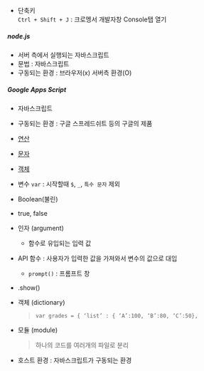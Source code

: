 - 단축키  
`Ctrl + Shift + J` : 크로멩서 개발자창 Console탭 열기  

##### node.js  
- 서버 측에서 실행되는 자바스크립트  
- 문법 : 자바스크립트  
- 구동되는 환경 : 브라우저(x) 서버측 환경(O)  

##### Google Apps Script  
- 자바스크립트  
- 구동되는 환경 : 구글 스프레드쉬트 등의 구글의 제품  


- [연산](https://opentutorials.org/course/50/39)  
- [문자](https://opentutorials.org/course/50/37)  

- [객체](https://opentutorials.org/course/743/6491)  

- 변수 `var` : 시작할때 `$`, `_`, `특수 문자` 제외

-  Boolean(불린)  
  - true, false  
- 인자 (argument)  
  - 함수로 유입되는 입력 값  

- API 함수 : 사용자가 입력한 값을 가져와서 변수의 값으로 대입  
  - `prompt()` : 프롬프트 창  

* .show()

- 객체 (dictionary)  
  > `var grades = { ‘list’ : { ‘A’:100, ‘B’:80, ‘C’:50},`
- 모듈 (module)  
  > 하나의 코드를 여러개의 파일로 분리  
  
- 호스트 환경 : 자바스크립트가 구동되는 환경  

